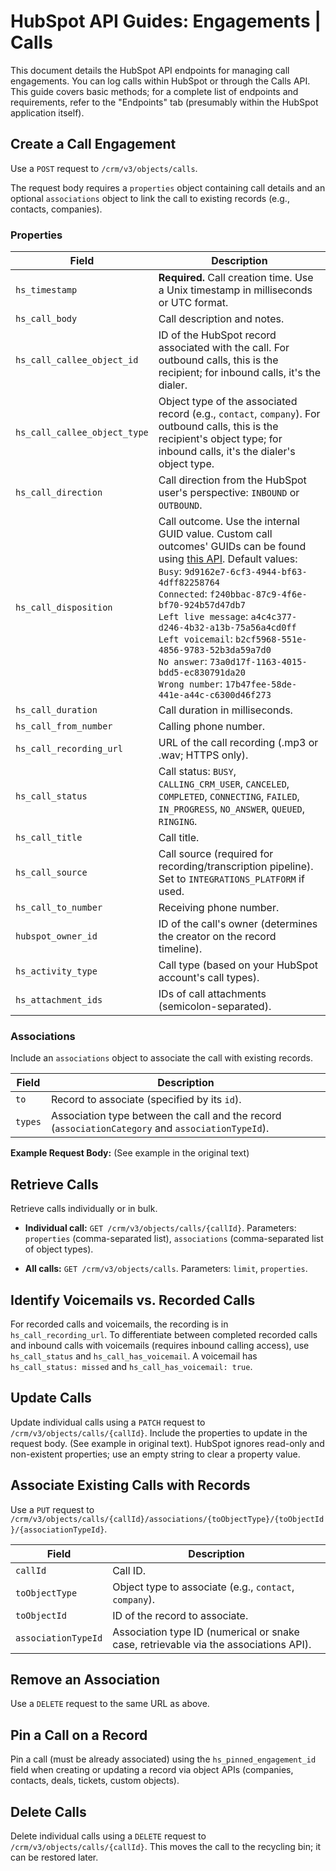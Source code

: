 # HubSpot API Guides: Engagements | Calls

This document details the HubSpot API endpoints for managing call engagements.  You can log calls within HubSpot or through the Calls API.  This guide covers basic methods; for a complete list of endpoints and requirements, refer to the "Endpoints" tab (presumably within the HubSpot application itself).

## Create a Call Engagement

Use a `POST` request to `/crm/v3/objects/calls`.

The request body requires a `properties` object containing call details and an optional `associations` object to link the call to existing records (e.g., contacts, companies).

### Properties

| Field                  | Description                                                                                                                                                                                          |
|-------------------------|-----------------------------------------------------------------------------------------------------------------------------------------------------------------------------------------------------|
| `hs_timestamp`         | **Required.** Call creation time. Use a Unix timestamp in milliseconds or UTC format.                                                                                                              |
| `hs_call_body`         | Call description and notes.                                                                                                                                                                     |
| `hs_call_callee_object_id` | ID of the HubSpot record associated with the call. For outbound calls, this is the recipient; for inbound calls, it's the dialer.                                                              |
| `hs_call_callee_object_type` | Object type of the associated record (e.g., `contact`, `company`). For outbound calls, this is the recipient's object type; for inbound calls, it's the dialer's object type.                       |
| `hs_call_direction`    | Call direction from the HubSpot user's perspective: `INBOUND` or `OUTBOUND`.                                                                                                              |
| `hs_call_disposition` | Call outcome. Use the internal GUID value.  Custom call outcomes' GUIDs can be found using [this API](link_to_api_needed). Default values: <br> `Busy`: `9d9162e7-6cf3-4944-bf63-4dff82258764`<br>`Connected`: `f240bbac-87c9-4f6e-bf70-924b57d47db7`<br>`Left live message`: `a4c4c377-d246-4b32-a13b-75a56a4cd0ff`<br>`Left voicemail`: `b2cf5968-551e-4856-9783-52b3da59a7d0`<br>`No answer`: `73a0d17f-1163-4015-bdd5-ec830791da20`<br>`Wrong number`: `17b47fee-58de-441e-a44c-c6300d46f273` |
| `hs_call_duration`     | Call duration in milliseconds.                                                                                                                                                                   |
| `hs_call_from_number`  | Calling phone number.                                                                                                                                                                        |
| `hs_call_recording_url` | URL of the call recording (.mp3 or .wav; HTTPS only).                                                                                                                                      |
| `hs_call_status`       | Call status: `BUSY`, `CALLING_CRM_USER`, `CANCELED`, `COMPLETED`, `CONNECTING`, `FAILED`, `IN_PROGRESS`, `NO_ANSWER`, `QUEUED`, `RINGING`.                                                   |
| `hs_call_title`        | Call title.                                                                                                                                                                               |
| `hs_call_source`       | Call source (required for recording/transcription pipeline). Set to `INTEGRATIONS_PLATFORM` if used.                                                                                      |
| `hs_call_to_number`    | Receiving phone number.                                                                                                                                                                        |
| `hubspot_owner_id`     | ID of the call's owner (determines the creator on the record timeline).                                                                                                                        |
| `hs_activity_type`     | Call type (based on your HubSpot account's call types).                                                                                                                                     |
| `hs_attachment_ids`    | IDs of call attachments (semicolon-separated).                                                                                                                                                 |


### Associations

Include an `associations` object to associate the call with existing records.

| Field      | Description                                                                                           |
|------------|-------------------------------------------------------------------------------------------------------|
| `to`       | Record to associate (specified by its `id`).                                                            |
| `types`    | Association type between the call and the record (`associationCategory` and `associationTypeId`).      |


**Example Request Body:**  (See example in the original text)


## Retrieve Calls

Retrieve calls individually or in bulk.

* **Individual call:** `GET /crm/v3/objects/calls/{callId}`.  Parameters: `properties` (comma-separated list), `associations` (comma-separated list of object types).

* **All calls:** `GET /crm/v3/objects/calls`. Parameters: `limit`, `properties`.


## Identify Voicemails vs. Recorded Calls

For recorded calls and voicemails, the recording is in `hs_call_recording_url`.  To differentiate between completed recorded calls and inbound calls with voicemails (requires inbound calling access), use `hs_call_status` and `hs_call_has_voicemail`.  A voicemail has `hs_call_status: missed` and `hs_call_has_voicemail: true`.


## Update Calls

Update individual calls using a `PATCH` request to `/crm/v3/objects/calls/{callId}`.  Include the properties to update in the request body.  (See example in original text). HubSpot ignores read-only and non-existent properties; use an empty string to clear a property value.

## Associate Existing Calls with Records

Use a `PUT` request to `/crm/v3/objects/calls/{callId}/associations/{toObjectType}/{toObjectId}/{associationTypeId}`.

| Field           | Description                                                                    |
|-----------------|--------------------------------------------------------------------------------|
| `callId`        | Call ID.                                                                       |
| `toObjectType`  | Object type to associate (e.g., `contact`, `company`).                          |
| `toObjectId`    | ID of the record to associate.                                                  |
| `associationTypeId` | Association type ID (numerical or snake case, retrievable via the associations API). |


## Remove an Association

Use a `DELETE` request to the same URL as above.


## Pin a Call on a Record

Pin a call (must be already associated) using the `hs_pinned_engagement_id` field when creating or updating a record via object APIs (companies, contacts, deals, tickets, custom objects).


## Delete Calls

Delete individual calls using a `DELETE` request to `/crm/v3/objects/calls/{callId}`.  This moves the call to the recycling bin; it can be restored later.
